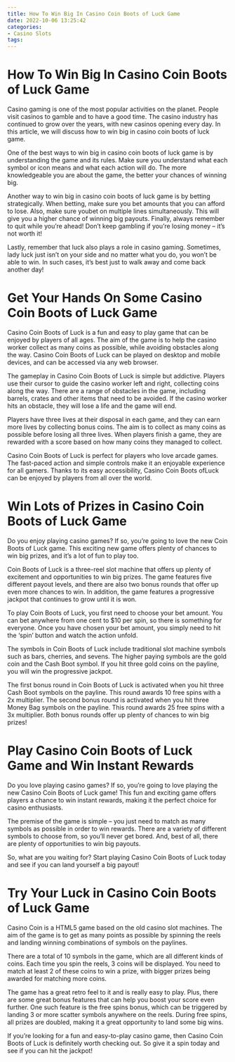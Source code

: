 ```yaml
---
title: How To Win Big In Casino Coin Boots of Luck Game
date: 2022-10-06 13:25:42
categories:
- Casino Slots
tags:
---
```



#  How To Win Big In Casino Coin Boots of Luck Game

Casino gaming is one of the most popular activities on the planet. People visit casinos to gamble and to have a good time. The casino industry has continued to grow over the years, with new casinos opening every day. In this article, we will discuss how to win big in casino coin boots of luck game.

One of the best ways to win big in casino coin boots of luck game is by understanding the game and its rules. Make sure you understand what each symbol or icon means and what each action will do. The more knowledgeable you are about the game, the better your chances of winning big.

Another way to win big in casino coin boots of luck game is by betting strategically. When betting, make sure you bet amounts that you can afford to lose. Also, make sure youbet on multiple lines simultaneously. This will give you a higher chance of winning big payouts. Finally, always remember to quit while you’re ahead! Don’t keep gambling if you’re losing money – it’s not worth it!

Lastly, remember that luck also plays a role in casino gaming. Sometimes, lady luck just isn’t on your side and no matter what you do, you won’t be able to win. In such cases, it’s best just to walk away and come back another day!

#  Get Your Hands On Some Casino Coin Boots of Luck Game

Casino Coin Boots of Luck is a fun and easy to play game that can be enjoyed by players of all ages. The aim of the game is to help the casino worker collect as many coins as possible, while avoiding obstacles along the way. Casino Coin Boots of Luck can be played on desktop and mobile devices, and can be accessed via any web browser.

The gameplay in Casino Coin Boots of Luck is simple but addictive. Players use their cursor to guide the casino worker left and right, collecting coins along the way. There are a range of obstacles in the game, including barrels, crates and other items that need to be avoided. If the casino worker hits an obstacle, they will lose a life and the game will end.

Players have three lives at their disposal in each game, and they can earn more lives by collecting bonus coins. The aim is to collect as many coins as possible before losing all three lives. When players finish a game, they are rewarded with a score based on how many coins they managed to collect.

Casino Coin Boots of Luck is perfect for players who love arcade games. The fast-paced action and simple controls make it an enjoyable experience for all gamers. Thanks to its easy accessibility, Casino Coin Boots ofLuck can be enjoyed by players from all over the world.

#  Win Lots of Prizes in Casino Coin Boots of Luck Game

Do you enjoy playing casino games? If so, you’re going to love the new Coin Boots of Luck game. This exciting new game offers plenty of chances to win big prizes, and it’s a lot of fun to play too.

Coin Boots of Luck is a three-reel slot machine that offers up plenty of excitement and opportunities to win big prizes. The game features five different payout levels, and there are also two bonus rounds that offer up even more chances to win. In addition, the game features a progressive jackpot that continues to grow until it is won.

To play Coin Boots of Luck, you first need to choose your bet amount. You can bet anywhere from one cent to $10 per spin, so there is something for everyone. Once you have chosen your bet amount, you simply need to hit the ‘spin’ button and watch the action unfold.

The symbols in Coin Boots of Luck include traditional slot machine symbols such as bars, cherries, and sevens. The higher paying symbols are the gold coin and the Cash Boot symbol. If you hit three gold coins on the payline, you will win the progressive jackpot.

The first bonus round in Coin Boots of Luck is activated when you hit three Cash Boot symbols on the payline. This round awards 10 free spins with a 2x multiplier. The second bonus round is activated when you hit three Money Bag symbols on the payline. This round awards 25 free spins with a 3x multiplier. Both bonus rounds offer up plenty of chances to win big prizes!

#  Play Casino Coin Boots of Luck Game and Win Instant Rewards

Do you love playing casino games? If so, you’re going to love playing the new Casino Coin Boots of Luck game! This fun and exciting game offers players a chance to win instant rewards, making it the perfect choice for casino enthusiasts.

The premise of the game is simple – you just need to match as many symbols as possible in order to win rewards. There are a variety of different symbols to choose from, so you’ll never get bored. And, best of all, there are plenty of opportunities to win big payouts.

So, what are you waiting for? Start playing Casino Coin Boots of Luck today and see if you can land yourself a big payout!

#  Try Your Luck in Casino Coin Boots of Luck Game

Casino Coin is a HTML5 game based on the old casino slot machines. The aim of the game is to get as many points as possible by spinning the reels and landing winning combinations of symbols on the paylines.

There are a total of 10 symbols in the game, which are all different kinds of coins. Each time you spin the reels, 3 coins will be displayed. You need to match at least 2 of these coins to win a prize, with bigger prizes being awarded for matching more coins.

The game has a great retro feel to it and is really easy to play. Plus, there are some great bonus features that can help you boost your score even further. One such feature is the free spins bonus, which can be triggered by landing 3 or more scatter symbols anywhere on the reels. During free spins, all prizes are doubled, making it a great opportunity to land some big wins.

If you’re looking for a fun and easy-to-play casino game, then Casino Coin Boots of Luck is definitely worth checking out. So give it a spin today and see if you can hit the jackpot!